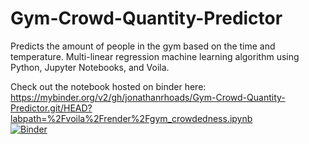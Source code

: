 # Gym-Crowd-Quantity-Predictor
Predicts the amount of people in the gym based on the time and temperature. Multi-linear regression machine learning algorithm using Python, Jupyter Notebooks, and Voila.

Check out the notebook hosted on binder here:<br>
https://mybinder.org/v2/gh/jonathanrhoads/Gym-Crowd-Quantity-Predictor.git/HEAD?labpath=%2Fvoila%2Frender%2Fgym_crowdedness.ipynb <br>
[![Binder](https://mybinder.org/badge_logo.svg)](https://mybinder.org/v2/gh/jonathanrhoads/Gym-Crowd-Quantity-Predictor.git/HEAD?labpath=%2Fvoila%2Frender%2Fgym_crowdedness.ipynb)
